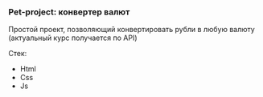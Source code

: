 <h3>Pet-project: конвертер валют</h3>

<p>Простой проект, позволяющий конвертировать рубли в любую валюту (актуальный курс получается по API)

 [](https://i.imgur.com/Skf0j0A.png)
    
<p>Стек:</p>
<ul>
    <li>Html</li>
    <li>Css</li>
    <li>Js</li>
</ul>
